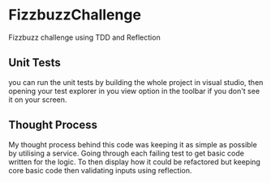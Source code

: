 # FizzbuzzChallenge
Fizzbuzz challenge using TDD and Reflection

## Unit Tests
you can run the unit tests by building the whole project in visual studio, then opening your test explorer in you view option in the toolbar if you don't see it on your screen.

## Thought Process
My thought process behind this code was keeping it as simple as possible by utilising a service. 
Going through each failing test to get basic code written for the logic.
To then display how it could be refactored but keeping core basic code then validating inputs using reflection.
